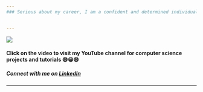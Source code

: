 ```yaml
---
### Serious about my career, I am a confident and determined individual, capable of learning new technologies as required. I can work independently as well as in a group.


---
```

[![](https://github.com/ChristeenTJose/ChristeenTJose/blob/master/Model%201.gif)](https://www.youtube.com/channel/UCeI3SXVHNEL5mBKKgewvJ1Q?view_as=subscriber)


#### Click on the video to visit my YouTube channel for computer science projects and tutorials 😄😀😄
##### Connect with me on [LinkedIn](https://www.linkedin.com/in/christeen-t-jose-0351b0182/) 
---
<!--

[![](https://github.com/ChristeenTJose/ChristeenTJose/blob/master/Model%201.gif)](https://www.youtube.com/channel/UCeI3SXVHNEL5mBKKgewvJ1Q?view_as=subscriber)
**ChristeenTJose/ChristeenTJose** is a ✨ _special_ ✨ repository because its `README.md` (this file) appears on your GitHub profile.

Here are some ideas to get you started:

- 🔭 I’m currently working on ...
- 🌱 I’m currently learning ...
- 👯 I’m looking to collaborate on ...
- 🤔 I’m looking for help with ...
- 💬 Ask me about ...
- 📫 How to reach me: ...
- 😄 Pronouns: ...
- ⚡ Fun fact: ...
-->
